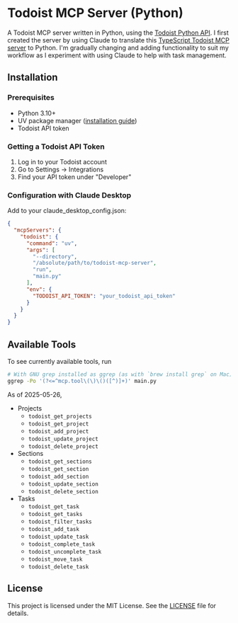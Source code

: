 # Todoist MCP Server (Python)

A Todoist MCP server written in Python, using the [Todoist Python API](https://developer.todoist.com/rest/v2/?python). I first created the server by using Claude to translate this [TypeScript Todoist MCP server](https://github.com/abhiz123/todoist-mcp-server) to Python. I'm gradually changing and adding functionality to suit my workflow as I experiment with using Claude to help with task management.

## Installation

### Prerequisites

* Python 3.10+
* UV package manager ([installation guide](https://docs.astral.sh/uv/getting-started/installation/))
* Todoist API token

### Getting a Todoist API Token

1. Log in to your Todoist account
2. Go to Settings → Integrations
3. Find your API token under "Developer"

### Configuration with Claude Desktop

Add to your claude_desktop_config.json:

```json
{
  "mcpServers": {
    "todoist": {
      "command": "uv",
      "args": [
        "--directory",
        "/absolute/path/to/todoist-mcp-server",
        "run",
        "main.py"
      ],
      "env": {
        "TODOIST_API_TOKEN": "your_todoist_api_token"
      }
    }
  }
}
```

## Available Tools

To see currently available tools, run

```sh
# With GNU grep installed as ggrep (as with `brew install grep` on Mac)
ggrep -Po '(?<=^mcp.tool\(\)\()([^)]+)' main.py
```

As of 2025-05-26,

- Projects
  - `todoist_get_projects`
  - `todoist_get_project`
  - `todoist_add_project`
  - `todoist_update_project`
  - `todoist_delete_project`
- Sections
  - `todoist_get_sections`
  - `todoist_get_section`
  - `todoist_add_section`
  - `todoist_update_section`
  - `todoist_delete_section`
- Tasks
  - `todoist_get_task`
  - `todoist_get_tasks`
  - `todoist_filter_tasks`
  - `todoist_add_task`
  - `todoist_update_task`
  - `todoist_complete_task`
  - `todoist_uncomplete_task`
  - `todoist_move_task`
  - `todoist_delete_task`

## License

This project is licensed under the MIT License. See the [LICENSE](LICENSE) file for details.
